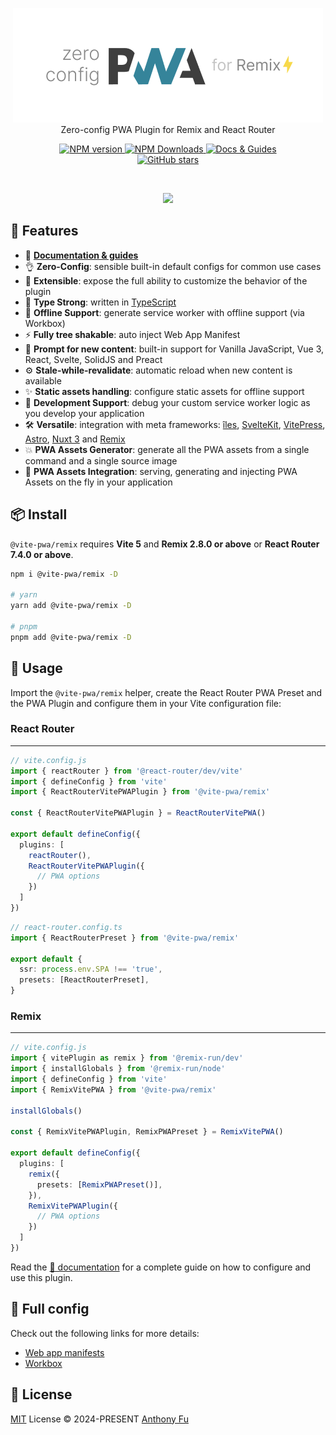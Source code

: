 <p align='center'>
<img src='./hero.png' alt="@vite-pwa/remix - Zero-config PWA Plugin for Remix and React Router"><br>
Zero-config PWA Plugin for Remix and React Router
</p>

<p align='center'>
<a href='https://www.npmjs.com/package/@vite-pwa/remix' target="__blank">
<img src='https://img.shields.io/npm/v/@vite-pwa/remix?color=33A6B8&label=' alt="NPM version">
</a>
<a href="https://www.npmjs.com/package/@vite-pwa/remix" target="__blank">
    <img alt="NPM Downloads" src="https://img.shields.io/npm/dm/@vite-pwa/remix?color=476582&label=">
</a>
<a href="https://vite-pwa-org.netlify.app/frameworks/remix" target="__blank">
    <img src="https://img.shields.io/static/v1?label=&message=docs%20%26%20guides&color=2e859c" alt="Docs & Guides">
</a>
<br>
<a href="https://github.com/vite-pwa/remix" target="__blank">
<img alt="GitHub stars" src="https://img.shields.io/github/stars/vite-pwa/remix?style=social">
</a>
</p>

<br>

<p align="center">
  <a href="https://cdn.jsdelivr.net/gh/antfu/static/sponsors.svg">
    <img src='https://cdn.jsdelivr.net/gh/antfu/static/sponsors.svg'/>
  </a>
</p>

## 🚀 Features

- 📖 [**Documentation & guides**](https://vite-pwa-org.netlify.app/)
- 👌 **Zero-Config**: sensible built-in default configs for common use cases
- 🔩 **Extensible**: expose the full ability to customize the behavior of the plugin
- 🦾 **Type Strong**: written in [TypeScript](https://www.typescriptlang.org/)
- 🔌 **Offline Support**: generate service worker with offline support (via Workbox)
- ⚡ **Fully tree shakable**: auto inject Web App Manifest
- 💬 **Prompt for new content**: built-in support for Vanilla JavaScript, Vue 3, React, Svelte, SolidJS and Preact
- ⚙️ **Stale-while-revalidate**: automatic reload when new content is available
- ✨ **Static assets handling**: configure static assets for offline support
- 🐞 **Development Support**: debug your custom service worker logic as you develop your application
- 🛠️ **Versatile**: integration with meta frameworks: [îles](https://github.com/ElMassimo/iles), [SvelteKit](https://github.com/sveltejs/kit), [VitePress](https://github.com/vuejs/vitepress), [Astro](https://github.com/withastro/astro), [Nuxt 3](https://github.com/nuxt/nuxt) and [Remix](https://github.com/remix-run/remix)
- 💥 **PWA Assets Generator**: generate all the PWA assets from a single command and a single source image
- 🚀 **PWA Assets Integration**: serving, generating and injecting PWA Assets on the fly in your application

## 📦 Install

`@vite-pwa/remix` requires **Vite 5** and **Remix 2.8.0 or above** or **React Router 7.4.0 or above**.

```bash
npm i @vite-pwa/remix -D

# yarn
yarn add @vite-pwa/remix -D

# pnpm
pnpm add @vite-pwa/remix -D
```

## 🦄 Usage

Import the `@vite-pwa/remix` helper, create the React Router PWA Preset and the PWA Plugin and configure them in your Vite configuration file:

### React Router
<hr />

```ts
// vite.config.js
import { reactRouter } from '@react-router/dev/vite'
import { defineConfig } from 'vite'
import { ReactRouterVitePWAPlugin } from '@vite-pwa/remix'

const { ReactRouterVitePWAPlugin } = ReactRouterVitePWA()

export default defineConfig({
  plugins: [
    reactRouter(),
    ReactRouterVitePWAPlugin({
      // PWA options
    })
  ]
})
```

```ts
// react-router.config.ts
import { ReactRouterPreset } from '@vite-pwa/remix'

export default {
  ssr: process.env.SPA !== 'true',
  presets: [ReactRouterPreset],
}
```

### Remix
<hr />

```ts
// vite.config.js
import { vitePlugin as remix } from '@remix-run/dev'
import { installGlobals } from '@remix-run/node'
import { defineConfig } from 'vite'
import { RemixVitePWA } from '@vite-pwa/remix'

installGlobals()

const { RemixVitePWAPlugin, RemixPWAPreset } = RemixVitePWA()

export default defineConfig({
  plugins: [
    remix({
      presets: [RemixPWAPreset()],
    }),
    RemixVitePWAPlugin({
      // PWA options
    })
  ]
})
```

Read the [📖 documentation](https://vite-pwa-org.netlify.app/frameworks/remix) for a complete guide on how to configure and use
this plugin.

[//]: # ()
[//]: # (## ⚡️ Examples)

[//]: # ()
[//]: # (You need to stop the dev server once started and then run `npm run build && npm run preview` to see the PWA in action.)

[//]: # (<table>)

[//]: # (<thead>)

[//]: # (<tr>)

[//]: # (<th>Example</th>)

[//]: # (<th>Source</th>)

[//]: # (<th>Playground</th>)

[//]: # (</tr>)

[//]: # (</thead>)

[//]: # (<tbody>)

[//]: # (<tr>)

[//]: # (<td><code>Auto Update PWA</code></td>)

[//]: # (<td><a href="https://github.com/vite-pwa/remix/tree/main/examples/pwa-simple">GitHub</a></td>)

[//]: # (<td>)

[//]: # (<a href="https://stackblitz.com/fork/github/vite-pwa/remix/tree/main/examples/pwa-simple" target="_blank" rel="noopener noreferrer">)

[//]: # (  <img src="https://developer.stackblitz.com/img/open_in_stackblitz.svg" alt="Open in StackBlitz" width="162" height="32">)

[//]: # (</a>)

[//]: # (</td>)

[//]: # (</tr>)

[//]: # (<tr>)

[//]: # (<td><code>Prompt for Update PWA</code></td>)

[//]: # (<td><a href="https://github.com/vite-pwa/remix/tree/main/examples/pwa-prompt">GitHub</a></td>)

[//]: # (<td>)

[//]: # (<a href="https://stackblitz.com/fork/github/vite-pwa/remix/tree/main/examples/pwa-prompt" target="_blank" rel="noopener noreferrer">)

[//]: # (  <img src="https://developer.stackblitz.com/img/open_in_stackblitz.svg" alt="Open in StackBlitz" width="162" height="32">)

[//]: # (</a>)

[//]: # (</td>    )

[//]: # (</tr>)

[//]: # (</tbody>)

[//]: # (</table>)

## 👀 Full config

Check out the following links for more details:

- [Web app manifests](https://developer.mozilla.org/en-US/docs/Web/Manifest)
- [Workbox](https://developers.google.com/web/tools/workbox)

## 📄 License

[MIT](./LICENSE) License &copy; 2024-PRESENT [Anthony Fu](https://github.com/antfu)
